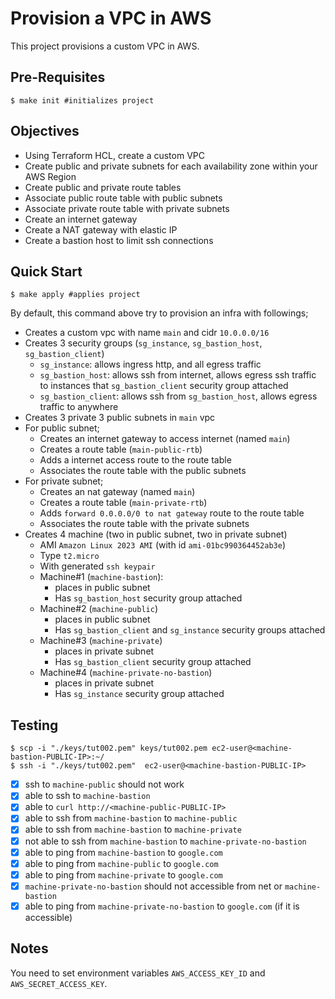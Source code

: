 # Provision a VPC in AWS
This project provisions a custom VPC in AWS. 

## Pre-Requisites
```console
$ make init #initializes project
```

## Objectives
- Using Terraform HCL, create a custom VPC
- Create public and private subnets for each availability zone within your AWS Region
- Create public and private route tables
- Associate public route table with public subnets
- Associate private route table with private subnets
- Create an internet gateway
- Create a NAT gateway with elastic IP
- Create a bastion host to limit ssh connections

## Quick Start
```console
$ make apply #applies project
```
By default, this command above try to provision an infra with followings;
- Creates a custom vpc with name `main` and cidr `10.0.0.0/16`
- Creates 3 security groups (`sg_instance`, `sg_bastion_host`, `sg_bastion_client`)
    - `sg_instance`: allows ingress http, and all egress traffic
    - `sg_bastion_host`: allows ssh from internet, allows egress ssh traffic to instances that `sg_bastion_client` security group attached
    - `sg_bastion_client`: allows ssh from `sg_bastion_host`, allows egress traffic to anywhere
- Creates 3 private 3 public subnets in `main` vpc
- For public subnet;
    - Creates an internet gateway to access internet (named `main`)
    - Creates a route table (`main-public-rtb`)
    - Adds a internet access route to the route table 
    - Associates the route table with the public subnets
- For private subnet;
    - Creates an nat gateway (named `main`)
    - Creates a route table (`main-private-rtb`)
    - Adds `forward 0.0.0.0/0 to nat gateway` route to the route table 
    - Associates the route table with the private subnets
- Creates 4 machine (two in public subnet, two in private subnet)
    -  AMI `Amazon Linux 2023 AMI` (with id `ami-01bc990364452ab3e`) 
    -  Type `t2.micro` 
    -  With generated `ssh keypair`
    - Machine#1 (`machine-bastion`):
        - places in public subnet
        - Has `sg_bastion_host` security group attached
    - Machine#2 (`machine-public`)
        - places in public subnet
        - Has `sg_bastion_client` and `sg_instance` security groups attached
    - Machine#3 (`machine-private`)
        - places in private subnet
        - Has `sg_bastion_client` security group attached
    - Machine#4 (`machine-private-no-bastion`)
        - places in private subnet
        - Has `sg_instance` security group attached

## Testing
```console
$ scp -i "./keys/tut002.pem" keys/tut002.pem ec2-user@<machine-bastion-PUBLIC-IP>:~/
$ ssh -i "./keys/tut002.pem"  ec2-user@<machine-bastion-PUBLIC-IP>
```
- [x] ssh to `machine-public` should not work
- [x] able to ssh to `machine-bastion`
- [x] able to `curl http://<machine-public-PUBLIC-IP>`
- [x] able to ssh from `machine-bastion` to `machine-public`
- [x] able to ssh from `machine-bastion` to `machine-private`
- [x] not able to ssh from `machine-bastion` to `machine-private-no-bastion`
- [x] able to ping from `machine-bastion` to `google.com`
- [x] able to ping from `machine-public` to `google.com`
- [x] able to ping from `machine-private` to `google.com`
- [x] `machine-private-no-bastion` should not accessible from net or `machine-bastion`
- [x] able to ping from `machine-private-no-bastion` to `google.com` (if it is accessible)

## Notes
You need to set environment variables `AWS_ACCESS_KEY_ID` and `AWS_SECRET_ACCESS_KEY`.